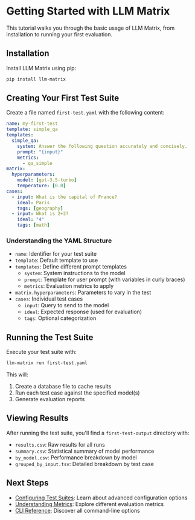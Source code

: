 # Getting Started with LLM Matrix

This tutorial walks you through the basic usage of LLM Matrix, from installation to running your first evaluation.

## Installation

Install LLM Matrix using pip:

```bash
pip install llm-matrix
```

## Creating Your First Test Suite

Create a file named `first-test.yaml` with the following content:

```yaml
name: my-first-test
template: simple_qa
templates:
  simple_qa:
    system: Answer the following question accurately and concisely.
    prompt: "{input}"
    metrics:
      - qa_simple
matrix:
  hyperparameters:
    model: [gpt-3.5-turbo]
    temperature: [0.0]
cases:
  - input: What is the capital of France?
    ideal: Paris
    tags: [geography]
  - input: What is 2+2?
    ideal: "4"
    tags: [math]
```

### Understanding the YAML Structure

- `name`: Identifier for your test suite
- `template`: Default template to use
- `templates`: Define different prompt templates
  - `system`: System instructions to the model
  - `prompt`: Template for user prompt (with variables in curly braces)
  - `metrics`: Evaluation metrics to apply
- `matrix.hyperparameters`: Parameters to vary in the test
- `cases`: Individual test cases
  - `input`: Query to send to the model
  - `ideal`: Expected response (used for evaluation)
  - `tags`: Optional categorization

## Running the Test Suite

Execute your test suite with:

```bash
llm-matrix run first-test.yaml
```

This will:
1. Create a database file to cache results
2. Run each test case against the specified model(s)
3. Generate evaluation reports

## Viewing Results

After running the test suite, you'll find a `first-test-output` directory with:

- `results.csv`: Raw results for all runs
- `summary.csv`: Statistical summary of model performance
- `by_model.csv`: Performance breakdown by model
- `grouped_by_input.tsv`: Detailed breakdown by test case

## Next Steps

- [Configuring Test Suites](../configuration/index.md): Learn about advanced configuration options
- [Understanding Metrics](../metrics/index.md): Explore different evaluation metrics
- [CLI Reference](../cli.md): Discover all command-line options